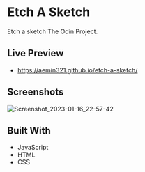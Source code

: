 <h1 align="left">Etch A Sketch</h1>

<p align="left">Etch a sketch The Odin Project.</p>

## Live Preview


- https://aemin321.github.io/etch-a-sketch/


## Screenshots

 ![Screenshot_2023-01-16_22-57-42](https://user-images.githubusercontent.com/121065444/212758958-4433e1ab-f6ba-4c43-ae51-3251a0937e61.png)

  
## Built With

- JavaScript
- HTML
- CSS

